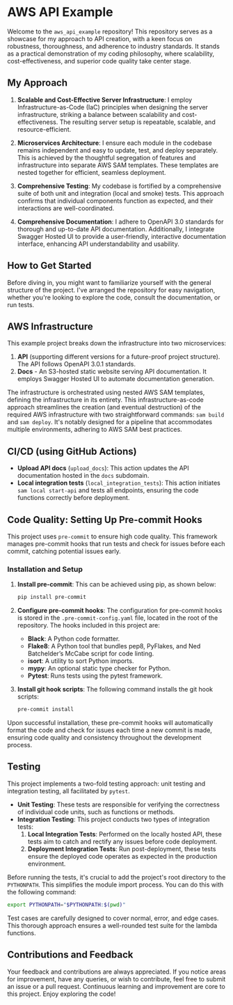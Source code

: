 # AWS API Example

Welcome to the `aws_api_example` repository! This repository serves as a showcase for my approach to API creation, with a keen focus on robustness, thoroughness, and adherence to industry standards. It stands as a practical demonstration of my coding philosophy, where scalability, cost-effectiveness, and superior code quality take center stage.

## My Approach

1. **Scalable and Cost-Effective Server Infrastructure**: I employ Infrastructure-as-Code (IaC) principles when designing the server infrastructure, striking a balance between scalability and cost-effectiveness. The resulting server setup is repeatable, scalable, and resource-efficient.

2. **Microservices Architecture**: I ensure each module in the codebase remains independent and easy to update, test, and deploy separately. This is achieved by the thoughtful segregation of features and infrastructure into separate AWS SAM templates. These templates are nested together for efficient, seamless deployment.

3. **Comprehensive Testing**: My codebase is fortified by a comprehensive suite of both unit and integration (local and smoke) tests. This approach confirms that individual components function as expected, and their interactions are well-coordinated.

4. **Comprehensive Documentation**: I adhere to OpenAPI 3.0 standards for thorough and up-to-date API documentation. Additionally, I integrate Swagger Hosted UI to provide a user-friendly, interactive documentation interface, enhancing API understandability and usability.

## How to Get Started

Before diving in, you might want to familiarize yourself with the general structure of the project. I've arranged the repository for easy navigation, whether you're looking to explore the code, consult the documentation, or run tests.

## AWS Infrastructure

This example project breaks down the infrastructure into two microservices:

1. **API** (supporting different versions for a future-proof project structure). The API follows OpenAPI 3.0.1 standards.
2. **Docs** - An S3-hosted static website serving API documentation. It employs Swagger Hosted UI to automate documentation generation.

The infrastructure is orchestrated using nested AWS SAM templates, defining the infrastructure in its entirety. This infrastructure-as-code approach streamlines the creation (and eventual destruction) of the required AWS infrastructure with two straightforward commands: `sam build` and `sam deploy`. It's notably designed for a pipeline that accommodates multiple environments, adhering to AWS SAM best practices.

## CI/CD (using GitHub Actions)

- **Upload API docs** (`upload_docs`): This action updates the API documentation hosted in the `docs` subdomain.
- **Local integration tests** (`local_integration_tests`): This action initiates `sam local start-api` and tests all endpoints, ensuring the code functions correctly before deployment.

## Code Quality: Setting Up Pre-commit Hooks

This project uses `pre-commit` to ensure high code quality. This framework manages pre-commit hooks that run tests and check for issues before each commit, catching potential issues early.

### Installation and Setup

1. **Install pre-commit**: This can be achieved using pip, as shown below:

   ```bash
   pip install pre-commit
   ```

2. **Configure pre-commit hooks**: The configuration for pre-commit hooks is stored in the `.pre-commit-config.yaml` file, located in the root of the repository. The hooks included in this project are:

   - **Black**: A Python code formatter.
   - **Flake8**: A Python tool that bundles pep8, PyFlakes, and Ned Batchelder’s McCabe script for code linting.
   - **isort**: A utility to sort Python imports.
   - **mypy**: An optional static type checker for Python.
   - **Pytest**: Runs tests using the pytest framework.

3. **Install git hook scripts**: The following command installs the git hook scripts:

   ```bash
   pre-commit install
   ```

Upon successful installation, these pre-commit hooks will automatically format the code and check for issues each time a new commit is made, ensuring code quality and consistency throughout the development process.

## Testing

This project implements a two-fold testing approach: unit testing and integration testing, all facilitated by `pytest`.

- **Unit Testing**: These tests are responsible for verifying the correctness of individual code units, such as functions or methods.
- **Integration Testing**: This project conducts two types of integration tests:
  1. **Local Integration Tests**: Performed on the locally hosted API, these tests aim to catch and rectify any issues before code deployment.
  2. **Deployment Integration Tests**: Run post-deployment, these tests ensure the deployed code operates as expected in the production environment.

Before running the tests, it's crucial to add the project's root directory to the `PYTHONPATH`. This simplifies the module import process. You can do this with the following command:

```bash
export PYTHONPATH="$PYTHONPATH:$(pwd)"
```

Test cases are carefully designed to cover normal, error, and edge cases. This thorough approach ensures a well-rounded test suite for the lambda functions.

## Contributions and Feedback

Your feedback and contributions are always appreciated. If you notice areas for improvement, have any queries, or wish to contribute, feel free to submit an issue or a pull request. Continuous learning and improvement are core to this project. Enjoy exploring the code!
